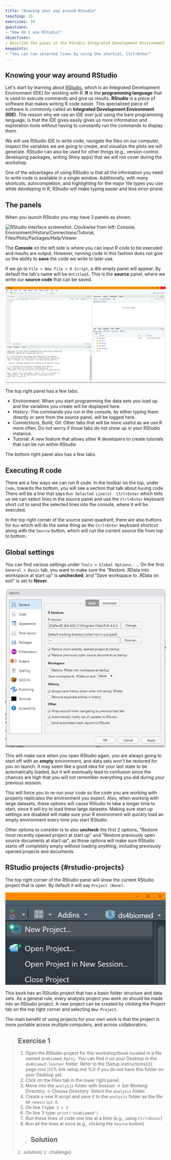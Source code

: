 ```yaml
---
title: "Knowing your way around RStudio"
teaching: 15
exercises: 10
questions:
- "How do I use RStudio?"
objectives:
- Describe the panes in the RStudio Integrated Development Environment (IDE).
keypoints:
- "You can run selected lines by using the shortcut, Ctrl+Enter"
---
```

## Knowing your way around RStudio

Let's start by learning about [RStudio](https://www.rstudio.com/), which is an
Integrated Development Environment (IDE) for working with R.
**R** is the **programming language** that is used to execute commands and give us results.
**RStudio** is a piece of software that makes writing R code easier.
This specialized piece of software is commonly called an **Integrated Development Environment (IDE)**.
The reason why we use an IDE over just using the bare programming language,
is that the IDE gives easily gives us more information and exploration tools without having to constantly
run the commands to display them.

We will use RStudio IDE to write code, navigate the files on our computer,
inspect the variables we are going to create, and visualize the plots we will
generate. RStudio can also be used for other things (e.g., version control,
developing packages, writing Shiny apps) that we will not cover during the
workshop.

One of the advantages of using RStudio is that all the information you need to
write code is available in a single window. Additionally, with many shortcuts,
autocompletion, and highlighting for the major file types you use while
developing in R, RStudio will make typing easier and less error-prone.

## The panels

When you launch RStudio you may have 3 panels as shown.

![RStudio interface screenshot. Clockwise from left: Console,
Environment/History/Connections/Tutorial, Files/Plots/Packages/Help/Viewer](../fig/panels-3.PNG)

The **Console** on the left side is where you can input R code to be executed and results are output.
However, running code in this fashion does not give us the ability to **save**
the code we write to later use.

If we go to `File > New File > R Script`, a 4th empty panel will appear;
By default the tab's name will be `Untitled1`.
This is the **source** panel, where we write our **source code** that can be saved.

![RStudio interface screenshot with Source panel](../fig/panels-4.PNG)

The top right panel has a few tabs:

- Environment: When you start programming the data sets you load up and the variables you create will be displayed here.
- History: The commands you run in the console, by either typing them directly or sent from the source panel,
  will be logged here.
- Connections, Build, Git: Other tabs that will be more useful as we use R more often.
  Do not worry if those tabs do not show up in your RStudio instance.
- Tutorial: A new feature that allows other R developers to create tutorials that can be run within RStudio

The bottom right panel also has a few tabs.


## Executing R code

There are a few ways we can run R code.
In the toolbar on the top, under `Code`, towards the bottom,
you will see a section that talk about `Run`ing code.
There will be a line that says `Run Selected Line(s)  Ctrl+Enter`
which tells us we can select lines in the source panel and use the `Ctrl+Enter` keyboard short cut
to send the selected lines into the console,
where it will be executed.

In the top right corner of the source panel quadrant,
there are also buttons for `Run` which will do the same thing as the `Ctrl+Enter` keyboard shortcut
along with the `Source` button, which will run the current source file from top to bottom.

## Global settings

You can find various settings under `Tools > Global Options...`.
On the first `General > Basic` tab, you want to make sure the "Restore .RData into workspace at start up" is **unchecked**, and "Save workspace to .RData on exit" is set to **Never**.

![RStudio options to restore RData or workspace](../fig/options-general-basic.PNG)

This will make sure when you open RStudio again, you are always going to start off with an **empty** environment,
and data sets won't be restored for you on launch.
It may seem like a good idea for your last state to be automatically loaded,
but it will eventually lead to confusion since the chances are high that you will not remember everything you did during your previous session.

This will force you to re-run your code so the code you are working with properly replicates the environment you expect.
Also, when working with large datasets, these options will cause RStudio to take a longer time to start,
since it will try to load these large datasets.
Making sure start up settings are disabled will make sure your R environment will quickly load an empty environment every time you start RStudio.

Other options to consider is to also **uncheck** the first 2 options, "Restore most recently opened project at start up" and "Restore previously open source documents at start up",
as those options will make sure RStudio starts off completely empty without loading *anything*,
including previously opened projects and documents.

## RStudio projects {#rstudio-projects}

The top right corner of the RStudio panel will show the current RStudio project that is open.
By default it will say `Project (None)`.

![Current RStudio project open](../fig/project.PNG)

This book has an RStudio project that has a basic folder structure and data sets.
As a general rule, every analysis project you work on should be made into an RStudio project.
A new project can be created by clicking the Project tab on the top right corner and selecting `New Project`.

The main benefit of using projects for your own work is that the project is more portable across multiple computers,
and across collaborators.

> ## Exercise 1
>
> 1. Open the RStudio project for this workshop/book located in a file named `ds4biomed.Rproj`.
> You can find it on your Desktop in the `ds4biomed-learner` folder. Refer to the
> [Setup instructions]({{ page.root }}{% link setup.md %}) if you do not have this
> folder on your Desktop yet.  
> 2. Click on the Files tab in the lower right panel.
> 3. Move into the `analysis` folder with Session &#8594; Set Working Directory &#8594; Choose Directory.
> Select the `analysis` folder.
> 4. Create a new R script and save it to the `analysis` folder as the file `00-newscript.R`.    
> 5. On line 1 type: `3 + 3`   
> 6. On line 3 type: `print("ds4biomed")`  
> 7. Run these lines of code one line at a time (e.g., using `Ctrl+Enter`)  
> 8. Run all the lines at once (e.g., clicking the `Source` button)  
>
> >
> > ## Solution
> >
> >
> >
> {: .solution}
{: .challenge}
